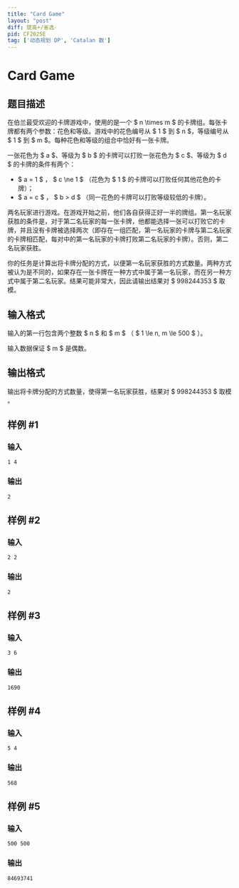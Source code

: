 ```yaml
---
title: "Card Game"
layout: "post"
diff: 提高+/省选-
pid: CF2025E
tag: ['动态规划 DP', 'Catalan 数']
---
```


# Card Game

## 题目描述

在伯兰最受欢迎的卡牌游戏中，使用的是一个 $ n \times m $ 的卡牌组。每张卡牌都有两个参数：花色和等级。游戏中的花色编号从 $ 1 $ 到 $ n $，等级编号从 $ 1 $ 到 $ m $。每种花色和等级的组合中恰好有一张卡牌。

一张花色为 $ a $、等级为 $ b $ 的卡牌可以打败一张花色为 $ c $、等级为 $ d $ 的卡牌的条件有两个：
- $ a = 1 $ ， $ c \ne 1 $ （花色为 $ 1 $ 的卡牌可以打败任何其他花色的卡牌）；
- $ a = c $ ， $ b > d $ （同一花色的卡牌可以打败等级较低的卡牌）。

两名玩家进行游戏。在游戏开始之前，他们各自获得正好一半的牌组。第一名玩家获胜的条件是，对于第二名玩家的每一张卡牌，他都能选择一张可以打败它的卡牌，并且没有卡牌被选择两次（即存在一组匹配，第一名玩家的卡牌与第二名玩家的卡牌相匹配，每对中的第一名玩家的卡牌打败第二名玩家的卡牌）。否则，第二名玩家获胜。

你的任务是计算出将卡牌分配的方式，以便第一名玩家获胜的方式数量。两种方式被认为是不同的，如果存在一张卡牌在一种方式中属于第一名玩家，而在另一种方式中属于第二名玩家。结果可能非常大，因此请输出结果对 $ 998244353 $ 取模。

## 输入格式

输入的第一行包含两个整数 $ n $ 和 $ m $ （ $ 1 \le n, m \le 500 $ ）。

输入数据保证 $ m $ 是偶数。

## 输出格式

输出将卡牌分配的方式数量，使得第一名玩家获胜，结果对 $ 998244353 $ 取模 。

## 样例 #1

### 输入

```
1 4
```

### 输出

```
2
```

## 样例 #2

### 输入

```
2 2
```

### 输出

```
2
```

## 样例 #3

### 输入

```
3 6
```

### 输出

```
1690
```

## 样例 #4

### 输入

```
5 4
```

### 输出

```
568
```

## 样例 #5

### 输入

```
500 500
```

### 输出

```
84693741
```


